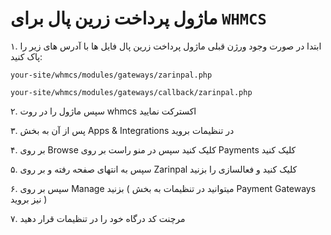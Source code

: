 # ماژول پرداخت زرین پال برای ```WHMCS```

۱. ابتدا در صورت وجود ورژن قبلی ماژول پرداخت زرین پال فایل ها با آدرس های زیر را پاک کنید:
```
your-site/whmcs/modules/gateways/zarinpal.php
```
```
your-site/whmcs/modules/gateways/callback/zarinpal.php
```

۲. سپس ماژول را در روت whmcs اکسترکت نمایید

۳. پس از آن به بخش Apps & Integrations در تنظیمات بروید

۴. بر روی Browse کلیک کنید سپس در منو راست بر روی Payments کلیک کنید

۵. سپس به انتهای صفحه رفته و بر روی Zarinpal کلیک کنید و فعالسازی را بزنید

۶. سپس بر روی Manage بزنید ( میتوانید در تنظیمات به بخش Payment Gateways نیز بروید )

۷. مرچنت کد درگاه خود را در تنظیمات قرار دهید
